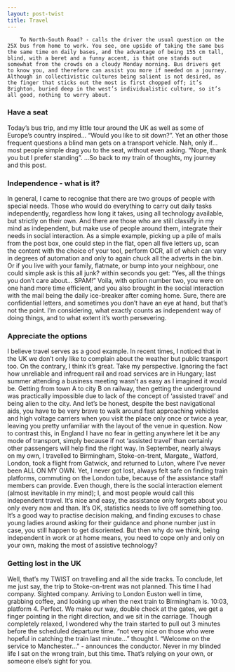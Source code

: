 ```yaml
---
layout: post-twist
title: Travel
---
```


		To North-South Road? - calls the driver the usual question on the 25X bus from home to work. You see, one upside of taking the same bus the same time on daily bases, and the advantage of being 155 cm tall, blind, with a beret and a funny accent, is that one stands out somewhat from the crowds on a cloudy Monday morning. Bus drivers get to know you, and therefore can assist you more if needed on a journey. Although in collectivistic cultures being salient is not desired, as the finger that sticks out the most is first chopped off; it’s Brighton, buried deep in the west’s individualistic culture, so it’s all good, nothing to worry about.

### Have a seat

Today’s bus trip, and my little tour around the UK as well as some of Europe’s country inspired… “Would you like to sit down?”. Yet an other those frequent questions a blind man gets on a transport vehicle. Nah, only if… most people simple drag you to the seat, without even asking. “Nope, thank you but I prefer standing”. …So back to my train of thoughts, my journey and this post.

### Independence - what is it?

In general, I came to recognise that there are two groups of people with special needs. Those who would do everything to carry out daily tasks independently, regardless how long it takes, using all technology available, but strictly on their own. And there are those who are still classify in my mind as independent, but make use of people around them, integrate their needs in social interaction. As a simple example, picking up a pile of mails from the post box, one could step in the flat, open all five letters up, scan the content with the choice of your tool, perform OCR, all of which can vary in degrees of automation and only to again chuck all the adverts in the bin. Or if you live with your family, flatmate, or bump into your neighbour, one could simple ask is this all junk? within seconds you get: “Yes, all the things you don’t care about… SPAM!” Voila, with option number two, you were on one hand more time efficient, and you also brought in the social interaction with the mail being the daily ice-breaker after coming home. Sure, there are confidential letters, and sometimes you don’t have an eye at hand, but that’s not the point. I’m considering, what exactly counts as independent way of doing things, and to what extent it’s worth persevering.

### Appreciate the options

I believe travel serves as a good example. In recent times, I noticed that in the UK we don’t only like to complain about the weather but public transport too. On the contrary, I think  it’s great. Take my perspective. Ignoring the fact how unreliable and infrequent rail and road services are in Hungary; last summer attending a business meeting wasn’t as easy as I imagined it would be. Getting from town A to city B on railway, then getting the underground was practically impossible due to lack of the concept of ‘assisted travel’ and being alien to the city. And let’s be honest, despite the best navigational aids, you have to be very brave to walk around fast approaching vehicles and high voltage carriers when you visit the place only once or twice a year, leaving you pretty unfamiliar with the layout  of the venue in question. 
Now to contrast this, in England I have no fear in getting anywhere let it be any mode of transport, simply because if not ‘assisted travel’ than certainly other passengers will help find the right way. In September, nearly always on my own, I travelled to Birmingham, Stoke-on-trent, Margate,, Watford, London, took a flight from Gatwick, and returned to Luton, where I’ve never been ALL ON MY OWN. Yet, I never got lost, always felt safe on finding train platforms, commuting on the London tube, because of the assistance staff members can provide. Even though, there is the social interaction element (almost inevitable in my mind); I, and most people would call this independent travel. It’s nice and easy, the assistance only forgets about you only every now and than. It’s OK, statistics needs to live off something too. It’s a good way to practise decision making, and finding excuses to chase young ladies around asking for their guidance and phone number just in case, you still happen to get disoriented. But then why do we think, being independent in work or at home means, you need to cope only and only on your own, making the most of assistive technology?

### Getting lost in the UK

Well, that’s my TWIST on travelling and all the side tracks. To conclude, let me just say, the trip to Stoke-on-trent was not planned. This time I had company. Sighted company. Arriving to London Euston well in time, grabbing coffee, and looking up when the next train to Birmingham is. 10:03, platform 4. Perfect. We make our way, double check at the gates, we get a finger pointing in the right direction, and we sit in the carriage. Though completely relaxed, I wondered why the train started to pull out 3 minutes before the scheduled departure time. “not very nice on those who were hopeful in catching the train last minute…” thought I. “Welcome on the service to Manchester…” - announces the conductor. Never in my blinded life I sat on the wrong train, but this time. That’s relying on your own, or someone else’s sight for you.
